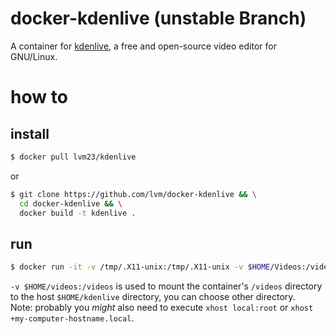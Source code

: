 # docker-kdenlive (unstable Branch)

A container for [kdenlive](https://kdenlive.org/), a free and open-source video editor for GNU/Linux.

# how to 

## install

```bash
$ docker pull lvm23/kdenlive
```

or 

```bash
$ git clone https://github.com/lvm/docker-kdenlive && \
  cd docker-kdenlive && \
  docker build -t kdenlive .
```

## run

```bash
$ docker run -it -v /tmp/.X11-unix:/tmp/.X11-unix -v $HOME/Videos:/videos -e DISPLAY=unix$DISPLAY --name knl kdenlive
```
  

`-v $HOME/videos:/videos` is used to mount the container's `/videos` directory to the host `$HOME/kdenlive` directory, you can choose other directory.    
Note: probably you *might* also need to execute `xhost local:root` or `xhost +my-computer-hostname.local`.
